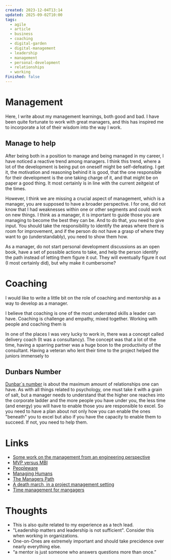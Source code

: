 ```yaml
---
created: 2023-12-04T13:14
updated: 2025-09-02T10:00
tags:
  - agile
  - article
  - business
  - coaching
  - digital-garden
  - digital-management
  - leadership
  - management
  - personal-development
  - relationships
  - working
Finished: false
---
```

# Management
Here, I write about my management learnings, both good and bad. I have been quite fortunate to work with great managers, and this has inspired me to incorporate a lot of their wisdom into the way I work. 

## Manage to help

After being both in a position to manage and being managed in my career, I have noticed a reactive trend among managers.  I think this trend, where a lot of the development is being put on oneself might be self-defeating. I get it, the motivation and reasoning behind it is good, that the one responsible for their development is the one taking charge of it, and that might be on paper a good thing. It most certainly is in line with the current zeitgeist of the times. 

However, I think we are missing a crucial aspect of management, which is a manager, you are supposed to have a broader perspective. I for one, did not know that I had weaknesses within one or other segments and could work on new things. I think as a manager, it is important to guide those you are managing to become the best they can be. And to do that, you need to give input. You should take the responsibility to identify the areas where there is room for improvement, and if the person do not have a grasp of where they want to go (understandably), you need to show them how. 

As a manager, do not start personal development discussions as an open book, have a set of possible actions to take, and help the person identify the path instead of letting them figure it out. They will eventually figure it out (I most certainly did), but why make it cumbersome? 


# Coaching

I would like to write a little bit on the role of coaching and mentorship as a way to develop as a manager. 

I believe that coaching is one of the most underrated skills a leader can have.  Coaching is challenge and empathy, mixed together. 
Working with people and coaching them is 

In one of the places I was very lucky to work in, there was a concept called delivery coach (It was a consultancy). The concept was that a lot of the time, having a sparring partner was a huge boon to the productivity of the consultant. Having a veteran who lent their time to the project helped the juniors immensely to 

## Dunbars Number

[Dunbar´s number](https://www.bbc.com/future/article/20191001-dunbars-number-why-we-can-only-maintain-150-relationships) is about the maximum amount of relationships one can have. As with all things related to psychology, one must take it with a grain of salt, but a manager needs to understand that the higher one reaches into the corporate ladder and the more people you have under you, the less time (and energy) you will have to enable those you are responsible to excel.  So you need to have a plan about not only how you can enable the ones "beneath" you to excel but also if you have the capacity to enable them to succeed. If not, you need to help them. 
# Links
- [Some work on the management from an engineering perspective](https://lethain.com/tags/executive/)
- [MVP versus MBI](https://www.pmi.org/disciplined-agile/process/product-management/mvps-and-mbis) 
- [Peopleware](../../Books/Book%20Reviews/Communication/Peopleware.md)
- [Managing Humans](../../Books/Book%20Reviews/Communication/Leadership/Managing%20Humans.md)
- [The Managers Path](../../Books/Book%20Reviews/Communication/Leadership/The%20Managers%20Path.md)
- [A death march, in a project management setting](https://en.wikipedia.org/wiki/Death_march_(project_management))
- [Time management for mangagers](https://www.benkuhn.net/tmgr/)

# Thoughts 
- This is also quite related to my experience as a tech lead. 
- "Leadership matters and leadership is not sufficient". Consider this when working in organizations. 
- One-on-Ones are extremely important and should take precidence over nearly everything else. 
- “a mentor is just someone who answers questions more than once.” 


